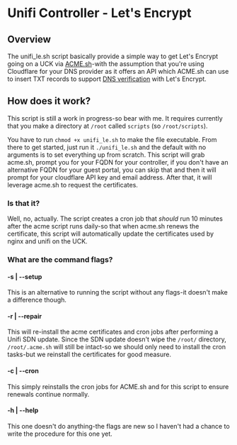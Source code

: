 # Unifi Controller - Let's Encrypt

## Overview

The unifi_le.sh script basically provide a simple way to get Let's Encrypt going on a UCK via [ACME.sh](https://github.com/Neilpang/acme.sh)-with the assumption that you're using Cloudflare for your DNS provider as it offers an API which ACME.sh can use to insert TXT records to support [DNS verification](https://github.com/Neilpang/acme.sh#8-automatic-dns-api-integration) with Let's Encrypt.

## How does it work?

This script is still a work in progress-so bear with me.  It requires currently that you make a directory at `/root` called `scripts` (so `/root/scripts`).

You have to run `chmod +x unifi_le.sh` to make the file executable.  From there to get started, just run it `./unifi_le.sh` and the default with no arguments is to set everything up from scratch.  This script will grab acme.sh, prompt you for your FQDN for your controller, if you don't have an alternative FQDN for your guest portal, you can skip that and then it will prompt for your cloudflare API key and email address.  After that, it will leverage acme.sh to request the certificates.

### Is that it?

Well, no, actually.  The script creates a cron job that *should* run 10 minutes after the acme script runs daily-so that when acme.sh renews the certificate, this script will automatically update the certificates used by nginx and unifi on the UCK.

### What are the command flags?

#### -s | --setup

This is an alternative to running the script without any flags-it doesn't make a difference though.

#### -r | --repair

This will re-install the acme certificates and cron jobs after performing a Unifi SDN update.  Since the SDN update doesn't wipe the `/root/` directory, `/root/.acme.sh` will still be intact-so we should only need to install the cron tasks-but we reinstall the certificates for good measure.

#### -c | --cron

This simply reinstalls the cron jobs for ACME.sh and for this script to ensure renewals continue normally.

#### -h | --help

This one doesn't do anything-the flags are new so I haven't had a chance to write the procedure for this one yet.
